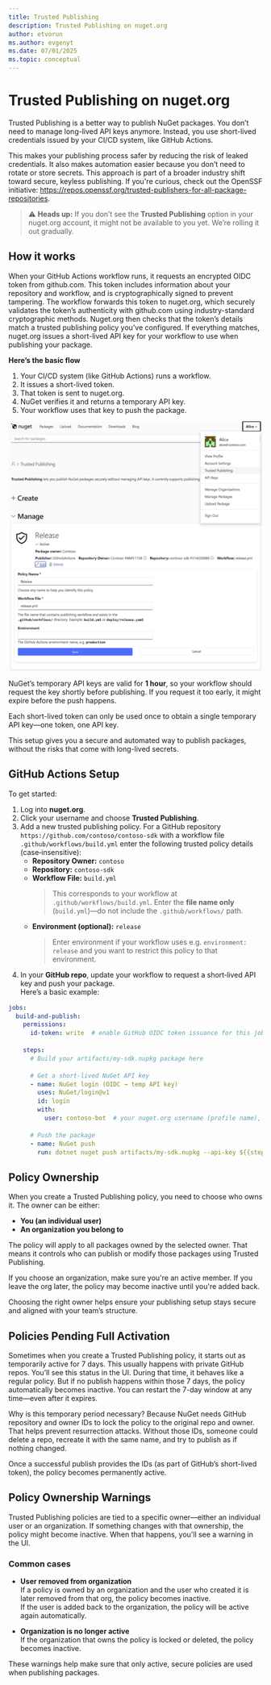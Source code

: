 ```yaml
---
title: Trusted Publishing
description: Trusted Publishing on nuget.org
author: etvorun
ms.author: evgenyt
ms.date: 07/01/2025
ms.topic: conceptual
---
```


# Trusted Publishing on nuget.org

Trusted Publishing is a better way to publish NuGet packages. You don’t need to manage long-lived API keys anymore. Instead, you use short-lived credentials issued by your CI/CD system, like GitHub Actions.

This makes your publishing process safer by reducing the risk of leaked credentials. It also makes automation easier because you don’t need to rotate or store secrets. This approach is part of a broader industry shift toward secure, keyless publishing. If you're curious, check out the OpenSSF initiative: https://repos.openssf.org/trusted-publishers-for-all-package-repositories.

> ⚠️ **Heads up:** If you don’t see the **Trusted Publishing** option in your nuget.org account, it might not be available to you yet. We’re rolling it out gradually.

## How it works

When your GitHub Actions workflow runs, it requests an encrypted OIDC token from github.com. This token
includes information about your repository and workflow, and is cryptographically signed to prevent
tampering. The workflow forwards this token to nuget.org, which securely validates the token’s
authenticity with github.com using industry-standard cryptographic methods. Nuget.org then checks
that the token’s details match a trusted publishing policy you’ve configured. If everything matches,
nuget.org issues a short-lived API key for your workflow to use when publishing your package.

**Here’s the basic flow**

1. Your CI/CD system (like GitHub Actions) runs a workflow.
2. It issues a short-lived token.
3. That token is sent to nuget.org.
4. NuGet verifies it and returns a temporary API key.
5. Your workflow uses that key to push the package.

![Screenshot that shows Trusted Publishing page.](media/trusted-publishing.png)

NuGet’s temporary API keys are valid for **1 hour**, so your workflow should request the key shortly before publishing.
If you request it too early, it might expire before the push happens. 

Each short-lived token can only be used once to obtain a single temporary API key—one token, one API key.

This setup gives you a secure and automated way to publish packages, without the risks that come with long-lived secrets.


## GitHub Actions Setup

To get started:

1. Log into **nuget.org**.
2. Click your username and choose **Trusted Publishing**.  
3. Add a new trusted publishing policy. For a GitHub repository `https://github.com/contoso/contoso-sdk`
   with a workflow file `.github/workflows/build.yml` enter the following trusted policy details (case‑insensitive):  
     - **Repository Owner:** `contoso`  
     - **Repository:** `contoso-sdk`  
     - **Workflow File:** `build.yml`  
       > This corresponds to your workflow at `.github/workflows/build.yml`. Enter the **file name only** (`build.yml`)—do not include the `.github/workflows/` path.  
     - **Environment (optional):** `release` 
       > Enter environment if your workflow uses e.g. `environment: release` and you want to restrict this policy to that environment. 
4. In your **GitHub repo**, update your workflow to request a short‑lived API key and push your package.  
Here’s a basic example:

```yaml
jobs:
  build-and-publish:
    permissions:
      id-token: write  # enable GitHub OIDC token issuance for this job
    
    steps:
      # Build your artifacts/my-sdk.nupkg package here
    
      # Get a short-lived NuGet API key
      - name: NuGet login (OIDC → temp API key)
        uses: NuGet/login@v1
        id: login
        with:
          user: contoso-bot  # your nuget.org username (profile name), NOT your email address
    
      # Push the package
      - name: NuGet push
        run: dotnet nuget push artifacts/my-sdk.nupkg --api-key ${{steps.login.outputs.NUGET_API_KEY}} --source https://api.nuget.org/v3/index.json
```


## Policy Ownership

When you create a Trusted Publishing policy, you need to choose who owns it. The owner can be either:

- **You (an individual user)**
- **An organization you belong to**

The policy will apply to all packages owned by the selected owner. That means it controls who can publish or modify those packages using Trusted Publishing.

If you choose an organization, make sure you're an active member. If you leave the org later, the policy may become inactive until you're added back.

Choosing the right owner helps ensure your publishing setup stays secure and aligned with your team’s structure.


## Policies Pending Full Activation

Sometimes when you create a Trusted Publishing policy, it starts out as temporarily active for 7 days. This usually happens with private GitHub repos. You’ll see this status in the UI. During that time, it behaves like a regular policy. But if no publish happens within those 7 days, the policy automatically becomes inactive. You can restart the 7-day window at any time—even after it expires.

Why is this temporary period necessary? Because NuGet needs GitHub repository and owner IDs to lock the policy to the original repo and owner. That helps prevent resurrection attacks. Without those IDs, someone could delete a repo, recreate it with the same name, and try to publish as if nothing changed. 

Once a successful publish provides the IDs (as part of GitHub’s short-lived token), the policy becomes permanently active.


## Policy Ownership Warnings

Trusted Publishing policies are tied to a specific owner—either an individual user or an organization.
If something changes with that ownership, the policy might become inactive. When that happens, you'll see a warning in the UI.

### Common cases

- **User removed from organization**  
  If a policy is owned by an organization and the user who created it is later removed from that org, the policy becomes inactive.  
  If the user is added back to the organization, the policy will be active again automatically.

- **Organization is no longer active**  
  If the organization that owns the policy is locked or deleted, the policy becomes inactive.

These warnings help make sure that only active, secure policies are used when publishing packages.
